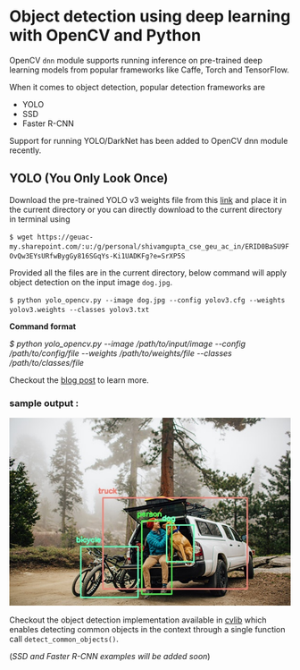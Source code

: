 # Object detection using deep learning with OpenCV and Python 

OpenCV `dnn` module supports running inference on pre-trained deep learning models from popular frameworks like Caffe, Torch and TensorFlow. 

When it comes to object detection, popular detection frameworks are
 * YOLO
 * SSD
 * Faster R-CNN
 
 Support for running YOLO/DarkNet has been added to OpenCV dnn module recently. 

 ## YOLO (You Only Look Once)
 
 Download the pre-trained YOLO v3 weights file from this [link](https://geuac-my.sharepoint.com/:u:/g/personal/shivamgupta_cse_geu_ac_in/ERID0BaSU9FOvQw3EYsURfwBygGy816SGqYs-Ki1UADKFg?e=SrXP5S) and place it in the current directory or you can directly download to the current directory in terminal using
 
 `$ wget https://geuac-my.sharepoint.com/:u:/g/personal/shivamgupta_cse_geu_ac_in/ERID0BaSU9FOvQw3EYsURfwBygGy816SGqYs-Ki1UADKFg?e=SrXP5S`
 
 Provided all the files are in the current directory, below command will apply object detection on the input image `dog.jpg`.
 
 `$ python yolo_opencv.py --image dog.jpg --config yolov3.cfg --weights yolov3.weights --classes yolov3.txt`
 
 
 **Command format** 
 
 _$ python yolo_opencv.py --image /path/to/input/image --config /path/to/config/file --weights /path/to/weights/file --classes /path/to/classes/file_
 
 Checkout the [blog post](http://www.arunponnusamy.com/yolo-object-detection-opencv-python.html) to learn more.
 
 ### sample output :
 ![](object-detection.jpg)
 
Checkout the object detection implementation available in [cvlib](http:cvlib.net) which enables detecting common objects in the context through a single function call `detect_common_objects()`.
 
 
 (_SSD and Faster R-CNN examples will be added soon_)

